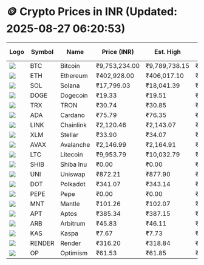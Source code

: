 # 🪙 Crypto Prices in INR (Updated: 2025-08-27 06:20:53)

| Logo | Symbol | Name       | Price (INR) | Est. High | Est. Low | Gross Profit | Fees | Net Profit | ROI % |
|------|--------|------------|-------------|-----------|----------|---------------|------|-------------|--------|
| ![](https://coin-images.coingecko.com/coins/images/1/large/bitcoin.png?1696501400) | BTC    | Bitcoin    | ₹9,753,234.00 | ₹9,789,738.15 | ₹9,716,729.85 | ₹751.37 | ₹200.00 | ₹551.37 | 0.55% |
| ![](https://coin-images.coingecko.com/coins/images/279/large/ethereum.png?1696501628) | ETH    | Ethereum   | ₹402,928.00 | ₹406,017.10 | ₹399,838.90 | ₹1,545.17 | ₹200.00 | ₹1,345.17 | 1.35% |
| ![](https://coin-images.coingecko.com/coins/images/4128/large/solana.png?1718769756) | SOL    | Solana     | ₹17,799.03 | ₹18,041.39 | ₹17,556.67 | ₹2,760.86 | ₹200.00 | ₹2,560.86 | 2.56% |
| ![](https://coin-images.coingecko.com/coins/images/5/large/dogecoin.png?1696501409) | DOGE   | Dogecoin   | ₹19.33 | ₹19.51 | ₹19.15 | ₹1,832.47 | ₹200.00 | ₹1,632.47 | 1.63% |
| ![](https://coin-images.coingecko.com/coins/images/1094/large/tron-logo.png?1696502193) | TRX    | TRON       | ₹30.74 | ₹30.85 | ₹30.63 | ₹705.14 | ₹200.00 | ₹505.14 | 0.51% |
| ![](https://coin-images.coingecko.com/coins/images/975/large/cardano.png?1696502090) | ADA    | Cardano    | ₹75.79 | ₹76.35 | ₹75.23 | ₹1,483.41 | ₹200.00 | ₹1,283.41 | 1.28% |
| ![](https://coin-images.coingecko.com/coins/images/877/large/chainlink-new-logo.png?1696502009) | LINK   | Chainlink  | ₹2,120.46 | ₹2,143.07 | ₹2,097.85 | ₹2,155.78 | ₹200.00 | ₹1,955.78 | 1.96% |
| ![](https://coin-images.coingecko.com/coins/images/100/large/fmpFRHHQ_400x400.jpg?1735231350) | XLM    | Stellar    | ₹33.90 | ₹34.07 | ₹33.73 | ₹1,013.96 | ₹200.00 | ₹813.96 | 0.81% |
| ![](https://coin-images.coingecko.com/coins/images/12559/large/Avalanche_Circle_RedWhite_Trans.png?1696512369) | AVAX   | Avalanche  | ₹2,146.99 | ₹2,164.91 | ₹2,129.07 | ₹1,683.70 | ₹200.00 | ₹1,483.70 | 1.48% |
| ![](https://coin-images.coingecko.com/coins/images/2/large/litecoin.png?1696501400) | LTC    | Litecoin   | ₹9,953.79 | ₹10,032.79 | ₹9,874.79 | ₹1,600.07 | ₹200.00 | ₹1,400.07 | 1.40% |
| ![](https://coin-images.coingecko.com/coins/images/11939/large/shiba.png?1696511800) | SHIB   | Shiba Inu  | ₹0.00 | ₹0.00 | ₹0.00 | ₹1,222.79 | ₹200.00 | ₹1,022.79 | 1.02% |
| ![](https://coin-images.coingecko.com/coins/images/12504/large/uniswap-logo.png?1720676669) | UNI    | Uniswap    | ₹872.21 | ₹877.90 | ₹866.52 | ₹1,314.23 | ₹200.00 | ₹1,114.23 | 1.11% |
| ![](https://coin-images.coingecko.com/coins/images/12171/large/polkadot.png?1696512008) | DOT    | Polkadot   | ₹341.07 | ₹343.14 | ₹339.00 | ₹1,220.35 | ₹200.00 | ₹1,020.35 | 1.02% |
| ![](https://coin-images.coingecko.com/coins/images/29850/large/pepe-token.jpeg?1696528776) | PEPE   | Pepe       | ₹0.00 | ₹0.00 | ₹0.00 | ₹1,482.57 | ₹200.00 | ₹1,282.57 | 1.28% |
| ![](https://coin-images.coingecko.com/coins/images/30980/large/Mantle-Logo-mark.png?1739213200) | MNT    | Mantle     | ₹101.26 | ₹102.07 | ₹100.45 | ₹1,615.75 | ₹200.00 | ₹1,415.75 | 1.42% |
| ![](https://coin-images.coingecko.com/coins/images/26455/large/aptos_round.png?1696525528) | APT    | Aptos      | ₹385.34 | ₹387.15 | ₹383.52 | ₹946.48 | ₹200.00 | ₹746.48 | 0.75% |
| ![](https://coin-images.coingecko.com/coins/images/16547/large/arb.jpg?1721358242) | ARB    | Arbitrum   | ₹45.83 | ₹46.11 | ₹45.55 | ₹1,211.75 | ₹200.00 | ₹1,011.75 | 1.01% |
| ![](https://coin-images.coingecko.com/coins/images/25751/large/kaspa-icon-exchanges.png?1696524837) | KAS    | Kaspa      | ₹7.67 | ₹7.73 | ₹7.61 | ₹1,457.75 | ₹200.00 | ₹1,257.75 | 1.26% |
| ![](https://coin-images.coingecko.com/coins/images/11636/large/rndr.png?1696511529) | RENDER | Render     | ₹316.20 | ₹318.84 | ₹313.56 | ₹1,686.78 | ₹200.00 | ₹1,486.78 | 1.49% |
| ![](https://coin-images.coingecko.com/coins/images/25244/large/Optimism.png?1696524385) | OP     | Optimism   | ₹61.53 | ₹61.85 | ₹61.21 | ₹1,058.72 | ₹200.00 | ₹858.72 | 0.86% |
